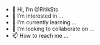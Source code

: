 - 👋 Hi, I’m @RitikSts
- 👀 I’m interested in ...
- 🌱 I’m currently learning ...
- 💞️ I’m looking to collaborate on ...
- 📫 How to reach me ...

<!---
RitikSts/RitikSts is a ✨ special ✨ repository because its `README.md` (this file) appears on your GitHub profile.
You can click the Preview link to take a look at your changes.
--->
